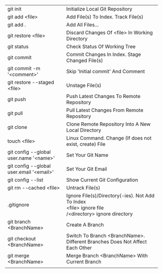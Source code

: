 |   |   |
| -------- | -------------- |
| git init | Initialize Local Git Repository |
| git add \<file> | Add File(s) To Index. Track File(s) |
| git add . | Add All Files… |
| git restore \<file> | Discard Changes Of \<file> In Working Directory |
| git status | Check Status Of Working Tree |
| git commit | Commit Changes In Index. Stage Changed File(s) |
| git commit -m '\<comment>' | Skip 'Initial commit' And Comment |
| git restore --staged \<file> | Unstage File(s) |
| git push | Push Latest Changes To Remote Repository |
| git pull | Pull Latest Changes From Remote Repository |
| git clone | Clone Remote Repository Into A New Local Directory |
| touch \<file> | Linux Command. Change (If does not exist, create) File |
| git config --global user.name '\<name>' | Set Your Git Name |
| git config --global user.email '\<email>' | Set Your Git Email |
| git config --list | Show Current Git Configuration |
| git rm --cached \<file> | Untrack File(s) |
| .gitignore | Ignore File(s)/Directory(-ies). Not Add To Index  <br> \<file> ignore file <br> /\<directory> ignore directory |
| git branch \<BranchName> | Create A Branch |
| git checkout \<BranchName> | Switch To Branch \<BranchName>. Different Branches Does Not Affect Each Other |
| git merge \<BranchName> | Merge Branch \<BranchName> With Current Branch |
|   |   |